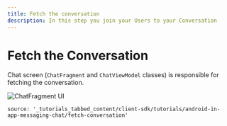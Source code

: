 ```yaml
---
title: Fetch the conversation
description: In this step you join your Users to your Conversation
---
```


# Fetch the Conversation

Chat screen (`ChatFragment` and `ChatViewModel` classes) is responsible for fetching the conversation.

![ChatFragment UI](/assets/images/client-sdk/android-in-app-messaging-chat/chat-fragment-ui.png)

```tabbed_content
source: '_tutorials_tabbed_content/client-sdk/tutorials/android-in-app-messaging-chat/fetch-conversation'
```
